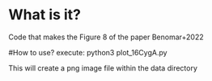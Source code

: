 # What is it?
Code that makes the Figure 8 of the paper Benomar+2022

#How to use?
execute: python3 plot_16CygA.py

This will create a png image file within the data directory 
